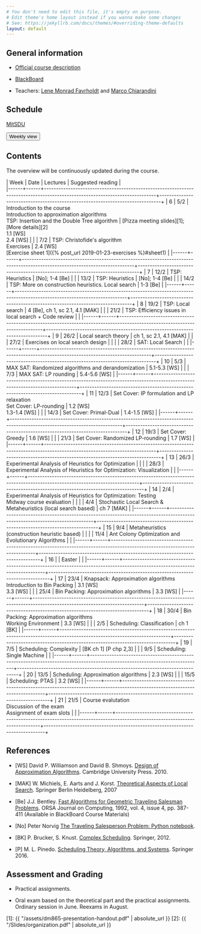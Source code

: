 ```yaml
---
# You don't need to edit this file, it's empty on purpose.
# Edit theme's home layout instead if you wanna make some changes
# See: https://jekyllrb.com/docs/themes/#overriding-theme-defaults
layout: default
---
```



## General information

- [Official course description](https://odinlister.sdu.dk/fagbesk/internkode/DM865/en)

- [BlackBoard](https://e-learn.sdu.dk/webapps/blackboard/execute/courseMain?course_id=_401855_1)

- Teachers: [Lene Monrad Favrholdt](http://www.imada.sdu.dk/~lenem/) and [Marco Chiarandini](http://www.imada.sdu.dk/~marco)


## Schedule



<a href="https://mitsdu.sdu.dk/skema/activity/N340040101/f19">MitSDU</a>


<button onclick="myFunction('h1')" class="w3-btn w3-cell
w3-left-align">Weekly view<i class="fa fa-caret-down"></i></button>
<div id="h1" class="w3-container w3-hide">

<div class="w3-responsive">


<div w3-include-html="./assets/dm865.html"></div> 
<script>
w3.includeHTML();
</script>
</div>
</div>




## Contents 

The overview will be continuously updated during the course.

| Week | Date | Lectures  	                                                                                                         | Suggested reading                                                            |  
|------+------+----------------------------------------------------------------------------------------------------------------------------+------------------------------------------------------------------------------+
|    6 | 5/2  | Introduction to the course <br> Introduction to approximation algorithms <br> TSP: Insertion and the Double Tree algorithm | [Pizza meeting slides][1]; [More details][2] <br> 1.1 [WS] <br> 2.4 [WS]                        |
|      | 7/2  | TSP: Christofide's algorithm <br> Exercises                                                                                | 2.4 [WS] <br> [Exercise sheet 1]({% post_url 2019-01-23-exercises %}#sheet1) |
|------+------+----------------------------------------------------------------------------------------------------------------------------+------------------------------------------------------------------------------+
|    7 | 12/2 | TSP: Heuristics                                                                                                            | [No]; 1-4 [Be]                                                               |
|      | 13/2 | TSP: Heuristics                                                                                                            | [No]; 1-4 [Be]                                                               |
|      | 14/2 | TSP: More on construction heuristics. Local search                                                                         | 1-3 [Be]                                                                     |
|------+------+----------------------------------------------------------------------------------------------------------------------------+------------------------------------------------------------------------------+
|    8 | 19/2 | TSP: Local search                                                                                                          | 4 [Be], ch 1, sc 2.1, 4.1 [MAK]                                              |
|      | 21/2 | TSP: Efficiency issues in local search + Code review                                                                       |                                                                              |
|------+------+----------------------------------------------------------------------------------------------------------------------------+------------------------------------------------------------------------------+
|    9 | 26/2 | Local search theory                                                                                                        | ch 1, sc 2.1, 4.1 [MAK]                                                      |
|      | 27/2 | Exercises on local search design                                                                                           |                                                                              |
|      | 28/2 | SAT: Local Search                                                                                                          |                                                                              |
|------+------+----------------------------------------------------------------------------------------------------------------------------+------------------------------------------------------------------------------+
|   10 | 5/3  | MAX SAT: Randomized algorithms and derandomization                                                                         | 5.1-5.3 [WS]                                                                 |
|      | 7/3  | MAX SAT: LP rounding                                                                                                       | 5.4-5.6 [WS]                                                                 |
|------+------+----------------------------------------------------------------------------------------------------------------------------+------------------------------------------------------------------------------+
|   11 | 12/3 | Set Cover: IP formulation and LP relaxation<br> Set Cover: LP-rounding                                                     | 1.2 [WS] <br> 1.3-1.4 [WS]                                                   |
|      | 14/3 | Set Cover: Primal-Dual                                                                                                     | 1.4-1.5 [WS]                                                                 |
|------+------+----------------------------------------------------------------------------------------------------------------------------+------------------------------------------------------------------------------+
|   12 | 19/3 | Set Cover: Greedy                                                                                                          | 1.6 [WS]                                                                     |
|      | 21/3 | Set Cover: Randomized LP-rounding                                                                                          | 1.7 [WS]                                                                     |
|------+------+----------------------------------------------------------------------------------------------------------------------------+------------------------------------------------------------------------------+
|   13 | 26/3 | Experimental Analysis of Heuristics for Optimization                                                                       |                                                                              |
|      | 28/3 | Experimental Analysis of Heuristics for Optimization: Visualization                                                        |                                                                              |
|------+------+----------------------------------------------------------------------------------------------------------------------------+------------------------------------------------------------------------------+
|   14 | 2/4  | Experimental Analysis of Heuristics for Optimization: Testing <br> Midway course evaluation                                |                                                                              |
|      | 4/4  | Stochastic Local Search & Metaheuristics (local search based)                                                              | ch 7 [MAK]                                                                   |
|------+------+----------------------------------------------------------------------------------------------------------------------------+------------------------------------------------------------------------------+
|   15 | 9/4  | Metaheuristics (construction heuristic based)                                                                              |                                                                              |
|      | 11/4 | Ant Colony Optimization and   Evolutionary Algorithms                                                                      |                                                                              |
|------+------+----------------------------------------------------------------------------------------------------------------------------+------------------------------------------------------------------------------+
|   16 |      | Easter                                                                                                                     |                                                                              |
|------+------+----------------------------------------------------------------------------------------------------------------------------+------------------------------------------------------------------------------+
|   17 | 23/4 | Knapsack: Approximation algorithms <br> Introduction to Bin Packing                                                        | 3.1 [WS] <br> 3.3 [WS]                                                       |
|      | 25/4 | Bin Packing: Approximation algorithms                                                                                      | 3.3 [WS]                                                                     |
|------+------+----------------------------------------------------------------------------------------------------------------------------+------------------------------------------------------------------------------+
|   18 | 30/4 | Bin Packing: Approximation algorithms <br> Working Environment                                                             | 3.3 [WS]                                                                     |
|      | 2/5  | Scheduling: Classification                                                                                                 | ch 1 [BK]                                                                    |
|------+------+----------------------------------------------------------------------------------------------------------------------------+------------------------------------------------------------------------------+
|   19 | 7/5  | Scheduling: Complexity                                                                                                     | [BK ch 1] [P chp 2,3]                                                        |
|      | 9/5  | Scheduling: Single Machine                                                                                                 |                                                                              |
|------+------+----------------------------------------------------------------------------------------------------------------------------+------------------------------------------------------------------------------+
|   20 | 13/5 | Scheduling: Approximation algorithms                                                                                       | 2.3 [WS]                                                                     |
|      | 15/5 | Scheduling: PTAS                                                                                                           | 3.2 [WS]                                                                     |
|------+------+----------------------------------------------------------------------------------------------------------------------------+------------------------------------------------------------------------------+
|   21 | 21/5 | Course evalutation <br> Discussion of the exam <br> Assignment of exam slots                                               |                                                                              |
|------+------+----------------------------------------------------------------------------------------------------------------------------+------------------------------------------------------------------------------+


## References 

- [WS] David P. Williamson and David
  B. Shmoys. [Design of Approximation Algorithms](http://www.designofapproxalgs.com/). Cambridge
  University Press. 2010.

- [MAK] W. Michiels, E. Aarts and J. Korst. [Theoretical Aspects of Local Search](http://dx.doi.org/10.1007/978-3-540-35854-1). Springer Berlin Heidelberg, 2007

- [Be]
  J.J. Bentley. [Fast Algorithms for Geometric Traveling Salesman Problems](http://dx.doi.org/10.1287/ijoc.4.4.387). ORSA
  Journal on Computing, 1992, vol. 4, issue 4, pp. 387-411 (Available in
  BlackBoard Course Materials)

- [No] Peter Norvig [The Traveling Salesperson Problem: Python notebook](http://nbviewer.jupyter.org/url/norvig.com/ipython/TSP.ipynb).

- [BK] P. Brucker, S. Knust. [Complex
  Scheduling](https://doi.org/10.1007/978-3-642-23929-8). Springer, 2012.

- [P] M. L. Pinedo. [Scheduling Theory, Algorithms, and Systems](https://doi.org/10.1007/978-3-319-26580-3). Springer 2016.  





## Assessment and Grading

- Practical assignments. 

- Oral exam based on the theoretical part and the practical
  assignments. Ordinary session in June. Reexams in August.






[1]: {{ "/assets/dm865-presentation-handout.pdf" | absolute_url }}
[2]: {{ "/Slides/organization.pdf" | absolute_url }}